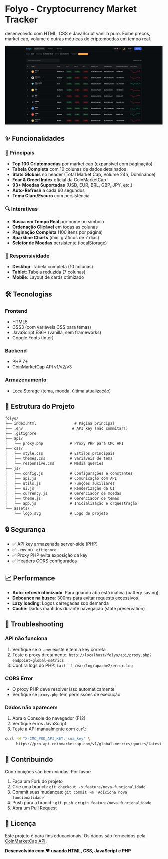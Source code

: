 # Folyo - Cryptocurrency Market Tracker

desenvolvido com HTML, CSS e JavaScript vanilla puro. Exibe preços, market cap, volume e outras métricas de criptomoedas em tempo real.

![Folyo Preview](homepreview.png)

## ✨ Funcionalidades

### 🎯 Principais
- **Top 100 Criptomoedas** por market cap (expansível com paginação)
- **Tabela Completa** com 10 colunas de dados detalhados
- **Stats Globais** no header (Total Market Cap, Volume 24h, Dominance)
- **Fear & Greed Index** oficial da CoinMarketCap
- **93+ Moedas Suportadas** (USD, EUR, BRL, GBP, JPY, etc.)
- **Auto-Refresh** a cada 60 segundos
- **Tema Claro/Escuro** com persistência

### 🔍 Interativas
- **Busca em Tempo Real** por nome ou símbolo
- **Ordenação Clicável** em todas as colunas
- **Paginação Completa** (100 itens por página)
- **Sparkline Charts** (mini gráficos de 7 dias)
- **Seletor de Moedas** persistente (localStorage)

### 📱 Responsividade
- **Desktop**: Tabela completa (10 colunas)
- **Tablet**: Tabela reduzida (7 colunas)
- **Mobile**: Layout de cards otimizado

## 🛠️ Tecnologias

### Frontend
- HTML5
- CSS3 (com variáveis CSS para temas)
- JavaScript ES6+ (vanilla, sem frameworks)
- Google Fonts (Inter)

### Backend
- PHP 7+
- CoinMarketCap API v1/v2/v3

### Armazenamento
- LocalStorage (tema, moeda, última atualização)

## 📁 Estrutura do Projeto

```
folyo/
├── index.html                 # Página principal
├── .env                      # API key (não commitar!)
├── .gitignore
├── api/
│   └── proxy.php            # Proxy PHP para CMC API
├── css/
│   ├── style.css            # Estilos principais
│   ├── themes.css           # Variáveis de tema
│   └── responsive.css       # Media queries
├── js/
│   ├── config.js            # Configurações e constantes
│   ├── api.js               # Comunicação com API
│   ├── utils.js             # Funções auxiliares
│   ├── ui.js                # Renderização da UI
│   ├── currency.js          # Gerenciador de moedas
│   ├── theme.js             # Gerenciador de temas
│   └── app.js               # Inicialização e orquestração
└── assets/
    └── logo.svg             # Logo do projeto
```

## 🔒 Segurança

- ✅ API key armazenada server-side (PHP)
- ✅ `.env` no `.gitignore`
- ✅ Proxy PHP evita exposição da key
- ✅ Headers CORS configurados

## 📈 Performance

- **Auto-refresh otimizado**: Para quando aba está inativa (battery saving)
- **Debounce na busca**: 300ms para evitar requests excessivos
- **Lazy loading**: Logos carregadas sob demanda
- **Cache**: Dados mantidos durante navegação (state preservation)

## 🐛 Troubleshooting

### API não funciona
1. Verifique se o `.env` existe e tem a key correta
2. Teste o proxy diretamente: `http://localhost/folyo/api/proxy.php?endpoint=global-metrics`
3. Confira logs do PHP: `tail -f /var/log/apache2/error.log`

### CORS Error
- O proxy PHP deve resolver isso automaticamente
- Verifique se `proxy.php` tem permissões de execução

### Dados não aparecem
1. Abra o Console do navegador (F12)
2. Verifique erros JavaScript
3. Teste a API manualmente com `curl`:
```bash
curl -H "X-CMC_PRO_API_KEY: sua_key" \
     https://pro-api.coinmarketcap.com/v1/global-metrics/quotes/latest
```

## 🤝 Contribuindo

Contribuições são bem-vindas! Por favor:

1. Faça um Fork do projeto
2. Crie uma branch: `git checkout -b feature/nova-funcionalidade`
3. Commit suas mudanças: `git commit -m 'Adiciona nova funcionalidade'`
4. Push para a branch: `git push origin feature/nova-funcionalidade`
5. Abra um Pull Request

## 📝 Licença

Este projeto é para fins educacionais. Os dados são fornecidos pela [CoinMarketCap API](https://coinmarketcap.com/api/).

**Desenvolvido com ❤️ usando HTML, CSS, JavaScript e PHP**
